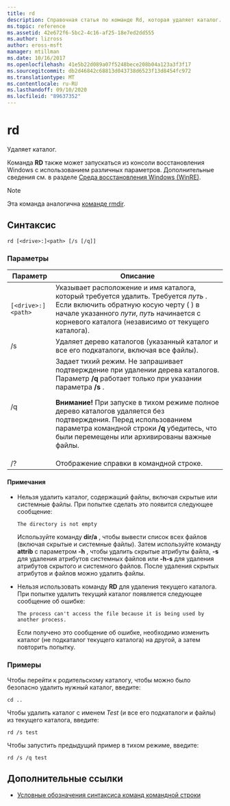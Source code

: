 ```yaml
---
title: rd
description: Справочная статья по команде Rd, которая удаляет каталог.
ms.topic: reference
ms.assetid: 42e672f6-5bc2-4c16-af25-18e7ed2dd555
ms.author: lizross
author: eross-msft
manager: mtillman
ms.date: 10/16/2017
ms.openlocfilehash: 41e5b22d089a07f5248bece208b04a123a3f3f17
ms.sourcegitcommit: db2d46842c68813d043738d6523f13d8454fc972
ms.translationtype: MT
ms.contentlocale: ru-RU
ms.lasthandoff: 09/10/2020
ms.locfileid: "89637352"
---
```

# <a name="rd"></a>rd

Удаляет каталог.

Команда **RD** также может запускаться из консоли восстановления Windows с использованием различных параметров. Дополнительные сведения см. в разделе [Среда восстановления Windows (WinRE)](/windows-hardware/manufacture/desktop/windows-recovery-environment--windows-re--technical-reference).

> [!NOTE]
> Эта команда аналогична [команде rmdir](rmdir.md).

## <a name="syntax"></a>Синтаксис

```
rd [<drive>:]<path> [/s [/q]]
```

### <a name="parameters"></a>Параметры

| Параметр | Описание |
|--|--|
| `[<drive>:]<path>` | Указывает расположение и имя каталога, который требуется удалить. Требуется *путь* . Если включить обратную косую черту ( \) в начале указанного *пути*, *путь* начинается с корневого каталога (независимо от текущего каталога). |
| /s | Удаляет дерево каталогов (указанный каталог и все его подкаталоги, включая все файлы). |
| /q | Задает тихий режим. Не запрашивает подтверждение при удалении дерева каталогов. Параметр **/q** работает только при указании параметра **/s** .<p>**Внимание!** При запуске в тихом режиме полное дерево каталогов удаляется без подтверждения. Перед использованием параметра командной строки **/q** убедитесь, что были перемещены или архивированы важные файлы. |
| /? | Отображение справки в командной строке. |

#### <a name="remarks"></a>Примечания

- Нельзя удалить каталог, содержащий файлы, включая скрытые или системные файлы. При попытке сделать это появится следующее сообщение:

    `The directory is not empty`

    Используйте команду **dir/a** , чтобы вывести список всех файлов (включая скрытые и системные файлы). Затем используйте команду **attrib** с параметром **-h** , чтобы удалить скрытые атрибуты файла, **-s** для удаления атрибутов системных файлов или **-h-s** для удаления атрибутов скрытого и системного файлов. После удаления скрытых атрибутов и файлов можно удалить файлы.

- Нельзя использовать команду **RD** для удаления текущего каталога. При попытке удалить текущий каталог появляется следующее сообщение об ошибке:

    `The process can't access the file because it is being used by another process.`

    Если получено это сообщение об ошибке, необходимо изменить каталог (не подкаталог текущего каталога) на другой, а затем повторить попытку.

### <a name="examples"></a>Примеры

Чтобы перейти к родительскому каталогу, чтобы можно было безопасно удалить нужный каталог, введите:

```
cd ..
```

Чтобы удалить каталог с именем *Test* (и все его подкаталоги и файлы) из текущего каталога, введите:

```
rd /s test
```

Чтобы запустить предыдущий пример в тихом режиме, введите:

```
rd /s /q test
```

## <a name="additional-references"></a>Дополнительные ссылки

- [Условные обозначения синтаксиса команд командной строки](command-line-syntax-key.md)
